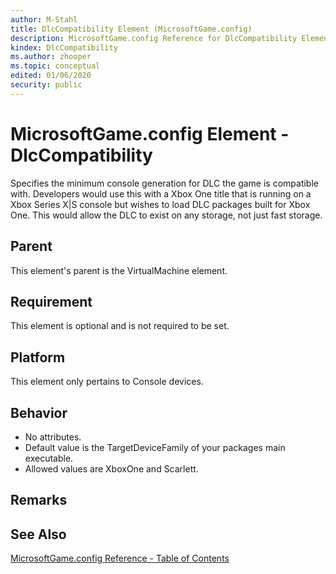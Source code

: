 ```yaml
---
author: M-Stahl
title: DlcCompatibility Element (MicrosoftGame.config)
description: MicrosoftGame.config Reference for DlcCompatibility Element.
kindex: DlcCompatibility
ms.author: zhooper
ms.topic: conceptual
edited: 01/06/2020
security: public
---
```


# MicrosoftGame.config Element - DlcCompatibility

Specifies the minimum console generation for DLC the game is compatible with. Developers would use this with a Xbox One title that is running on a Xbox Series X&#124;S console but wishes to load DLC packages built for Xbox One. This would allow the DLC to exist on any storage, not just fast storage.

## Parent
This element's parent is the VirtualMachine element.

## Requirement
This element is optional and is not required to be set. 

## Platform
This element only pertains to Console devices.

## Behavior
* No attributes.
* Default value is the TargetDeviceFamily of your packages main executable.
* Allowed values are XboxOne and Scarlett.

## Remarks

## See Also
[MicrosoftGame.config Reference - Table of Contents](gc-microsoftgameconfig-toc.md)  